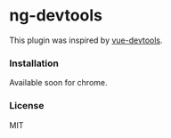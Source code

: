 # ng-devtools
This plugin was inspired by [vue-devtools](https://github.com/vuejs/vue-devtools).



### Installation

Available soon for chrome.

### License

MIT
